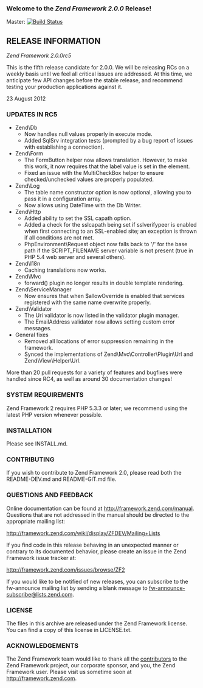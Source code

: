 ### Welcome to the *Zend Framework 2.0.0* Release!

Master: [![Build Status](https://secure.travis-ci.org/zendframework/zf2.png?branch=master)](http://travis-ci.org/zendframework/zf2)

## RELEASE INFORMATION

*Zend Framework 2.0.0rc5*

This is the fifth release candidate for 2.0.0. We will be releasing RCs
on a weekly basis until we feel all critical issues are addressed. At
this time, we anticipate few API changes before the stable release, and
recommend testing your production applications against it.

23 August 2012

### UPDATES IN RC5

- Zend\Db
  - Now handles null values properly in execute mode.
  - Added SqlSrv integration tests (prompted by a bug report of issues with
    establishing a connection).
- Zend\Form
  - The FormButton helper now allows translation. However, to make this work, it
    now requires that the label value is set in the element.
  - Fixed an issue with the MultiCheckBox helper to ensure checked/unchecked
    values are properly populated.
- Zend\Log
  - The table name constructor option is now optional, allowing you to pass it
    in a configuration array.
  - Now allows using DateTime with the Db Writer.
- Zend\Http
  - Added ability to set the SSL capath option.
  - Added a check for the sslcapath being set if sslverifypeer is enabled when
    first connecting to an SSL-enabled site; an exception is thrown if all
    conditions are not met.
  - PhpEnvironment\Request object now falls back to '/' for the base path if the
    SCRIPT_FILENAME server variable is not present (true in PHP 5.4 web server
    and several others).
- Zend\I18n
  - Caching translations now works.
- Zend\Mvc
  - forward() plugin no longer results in double template rendering.
- Zend\ServiceManager
  - Now ensures that when $allowOverride is enabled that services registered
    with the same name overwrite properly.
- Zend\Validator
  - The Uri validator is now listed in the validator plugin manager.
  - The EmailAddress validator now allows setting custom error messages.
- General fixes
  - Removed all locations of error suppression remaining in the framework.
  - Synced the implementations of Zend\Mvc\Controller\Plugin\Url and
    Zend\View\Helper\Url.

More than 20 pull requests for a variety of features and bugfixes were handled
since RC4, as well as around 30 documentation changes!

### SYSTEM REQUIREMENTS

Zend Framework 2 requires PHP 5.3.3 or later; we recommend using the
latest PHP version whenever possible.

### INSTALLATION

Please see INSTALL.md.

### CONTRIBUTING

If you wish to contribute to Zend Framework 2.0, please read both the
README-DEV.md and README-GIT.md file.

### QUESTIONS AND FEEDBACK

Online documentation can be found at http://framework.zend.com/manual.
Questions that are not addressed in the manual should be directed to the
appropriate mailing list:

http://framework.zend.com/wiki/display/ZFDEV/Mailing+Lists

If you find code in this release behaving in an unexpected manner or
contrary to its documented behavior, please create an issue in the Zend
Framework issue tracker at:

http://framework.zend.com/issues/browse/ZF2

If you would like to be notified of new releases, you can subscribe to
the fw-announce mailing list by sending a blank message to
<fw-announce-subscribe@lists.zend.com>.

### LICENSE

The files in this archive are released under the Zend Framework license.
You can find a copy of this license in LICENSE.txt.

### ACKNOWLEDGEMENTS

The Zend Framework team would like to thank all the [contributors](https://github.com/zendframework/zf2/contributors) to the Zend
Framework project, our corporate sponsor, and you, the Zend Framework user.
Please visit us sometime soon at http://framework.zend.com.
